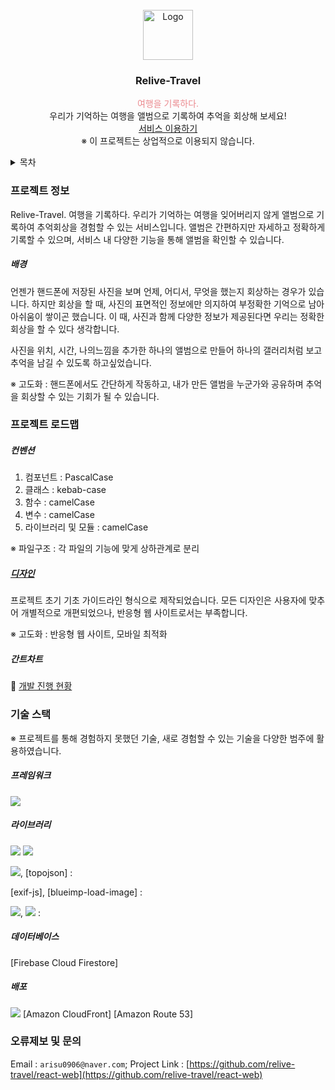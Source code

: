 <!-- PROJECT LOGO -->
<br />
<div align="center">
  <a href="https://github.com/relive-travel/react-web">
    <img src="https://relivetravel.s3.ap-northeast-2.amazonaws.com/image/assets/logo.png" alt="Logo" width="80" height="80">
  </a>

  <h3 align="center">Relive-Travel</h3>

  <p align="center">
    <span style="color: #EB898E;">여행을 기록하다.</span>
    <br />
    우리가 기억하는 여행을 앨범으로 기록하여 추억을 회상해 보세요!
    <br />
    <a href="https://relive-travel.site">서비스 이용하기</a>
    <br />
    ※ 이 프로젝트는 상업적으로 이용되지 않습니다.
  </p>
</div>

<!-- TABLE OF CONTENTS -->
<details>
  <summary>목차</summary>
  <ol>
    <li>
      <a href="#roadmap">프로젝트 정보</a>
      <ul>
        <li><a href="#배경">배경</a></li>
      </ul>
    </li>
    <li>
      <a href="#프로젝트 로드맵">프로젝트 로드맵</a>
      <ul>
        <li><a href="#컨벤션">컨벤션</a></li>
        <li><a href="#디자인">디자인</a></li>
        <li><a href="#간트차트">간트차트</a></li>
      </ul>
    </li>
    <li>
      <a href="#프로젝트 기술스택">프로젝트 기술스택</a>
      <ul>
        <li><a href="#프레임워크">프레임워크</a></li>
        <li><a href="#라이브러리">라이브러리</a></li>
        <li><a href="#데이터베이스">데이터베이스</a></li>
        <li><a href="#배포">배포</a></li>
      </ul>
    </li>
    <li><a href="#contact">연락처</a></li>
  </ol>
</details>

### 프로젝트 정보

Relive-Travel. 여행을 기록하다.
우리가 기억하는 여행을 잊어버리지 않게 앨범으로 기록하여 추억회상을 경험할 수 있는 서비스입니다.
앨범은 간편하지만 자세하고 정확하게 기록할 수 있으며, 서비스 내 다양한 기능을 통해 앨범을 확인할 수 있습니다.

##### 배경

언젠가 핸드폰에 저장된 사진을 보며 언제, 어디서, 무엇을 했는지 회상하는 경우가 있습니다. 하지만 회상을 할 때, 사진의 표면적인 정보에만 의지하여 부정확한 기억으로 남아 아쉬움이 쌓이곤 했습니다. 이 때, 사진과 함께 다양한 정보가 제공된다면 우리는 정확한 회상을 할 수 있다 생각합니다.

사진을 위치, 시간, 나의느낌을 추가한 하나의 앨범으로 만들어 하나의 갤러리처럼 보고 추억을 남길 수 있도록 하고싶었습니다.

※ 고도화 : 핸드폰에서도 간단하게 작동하고, 내가 만든 앨범을 누군가와 공유하며 추억을 회상할 수 있는 기회가 될 수 있습니다.

### 프로젝트 로드맵

##### 컨벤션

1. 컴포넌트 : PascalCase
2. 클래스 : kebab-case
3. 함수 : camelCase
4. 변수 : camelCase
5. 라이브러리 및 모듈 : camelCase

※ 파일구조 : 각 파일의 기능에 맞게 상하관계로 분리

##### [디자인][wireframe-url]

프로젝트 초기 기초 가이드라인 형식으로 제작되었습니다.
모든 디자인은 사용자에 맞추어 개별적으로 개편되었으나, 반응형 웹 사이트로서는 부족합니다.

※ 고도화 : 반응형 웹 사이트, 모바일 최적화

##### 간트차트

📅 [개발 진행 현황][gantchart-url]

<!-- ROADMAP -->

### 기술 스택

※ 프로젝트를 통해 경험하지 못했던 기술, 새로 경험할 수 있는 기술을 다양한 범주에 활용하였습니다.

##### 프레임워크

<img src="https://img.shields.io/badge/React-61DAFB?style=flat-square&logo=React&logoColor=white"/></a>

##### 라이브러리

<img src="https://img.shields.io/badge/Redux-764ABC?style=flat-square&logo=Redux&logoColor=white"/></a>
<img src="https://img.shields.io/badge/React Router-CA4245?style=flat-square&logo=React Router&logoColor=white"/></a>

<img src="https://img.shields.io/badge/D3.js-F9A03C?style=flat-square&logo=D3.js&logoColor=white"/></a>, [topojson] :

[exif-js], [blueimp-load-image] :

<img src="https://img.shields.io/badge/MUI-007FFF?style=flat-square&logo=MUI&logoColor=white"/></a>, <img src="https://img.shields.io/badge/Swiper-6332F6?style=flat-square&logo=Swiper&logoColor=white"/></a> :

##### 데이터베이스

[Firebase Cloud Firestore]

##### 배포

<img src="https://img.shields.io/badge/Amazon S3-569A31?style=flat-square&logo=Amazon S3&logoColor=white"/></a>
[Amazon CloudFront]
[Amazon Route 53]

<!-- CONTACT -->

### 오류제보 및 문의

Email : `arisu0906@naver.com`;
Project Link : [https://github.com/relive-travel/react-web](https://github.com/relive-travel/react-web)

<!-- url reference -->

[wireframe-url]: https://www.figma.com/file/v1hmKg1HZrWw1iy6A2GBms/Relive-travel?node-id=1%3A4
[gantchart-url]: https://www.notion.so/62cea3f27f42402090bc0c4a1b73911f

